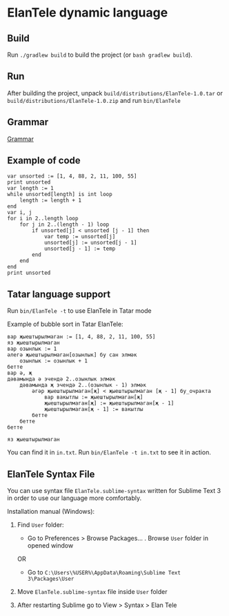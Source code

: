 # ElanTele dynamic language
## Build
Run `./gradlew build` to build the project (or `bash gradlew build`).

## Run
After building the project, unpack `build/distributions/ElanTele-1.0.tar` 
or `build/distributions/ElanTele-1.0.zip` and run `bin/ElanTele`


## Grammar 
[Grammar](https://hackmd.io/s/H1EhcAXk4)

## Example of code
```
var unsorted := [1, 4, 88, 2, 11, 100, 55]
print unsorted
var length := 1
while unsorted[length] is int loop
    length := length + 1
end
var i, j
for i in 2..length loop
    for j in 2..(length - 1) loop
        if unsorted[j] < unsorted [j - 1] then
            var temp := unsorted[j]
            unsorted[j] := unsorted[j - 1]
            unsorted[j - 1] := temp
        end
    end
end
print unsorted
```

## Tatar language support
Run `bin/ElanTele -t` to use ElanTele in Tatar mode

Example of bubble sort in Tatar ElanTele:
```
вар җыештырылмаган := [1, 4, 88, 2, 11, 100, 55]
яз җыештырылмаган
вар озынлык := 1
әлегә җыештырылмаган[озынлык] бу сан элмәк
    озынлык := озынлык + 1
бетте
вар ә, җ
дәвамында ә эчендә 2..озынлык элмәк
    дәвамында җ эчендә 2..(озынлык - 1) элмәк
        әгәр җыештырылмаган[җ] < җыештырылмаган [җ - 1] бу_очракта
            вар вакытлы := җыештырылмаган[җ]
            җыештырылмаган[җ] := җыештырылмаган[җ - 1]
            җыештырылмаган[җ - 1] := вакытлы
        бетте
    бетте
бетте

яз җыештырылмаган
```

You can find it in `in.txt`. Run `bin/ElanTele -t in.txt` to see it in action.

## ElanTele Syntax File
You can use syntax file `ElanTele.sublime-syntax` written for Sublime Text 3 
in order to use our language more comfortably.

Installation manual (Windows):
1) Find `User` folder:
    - Go to Preferences > Browse Packages... . Browse `User` folder 
    in opened window 
    
    OR
    - Go to `C:\Users\%USER%\AppData\Roaming\Sublime Text 3\Packages\User`
2) Move `ElanTele.sublime-syntax` file inside `User` folder
3) After restarting Sublime go to View > Syntax > Elan Tele